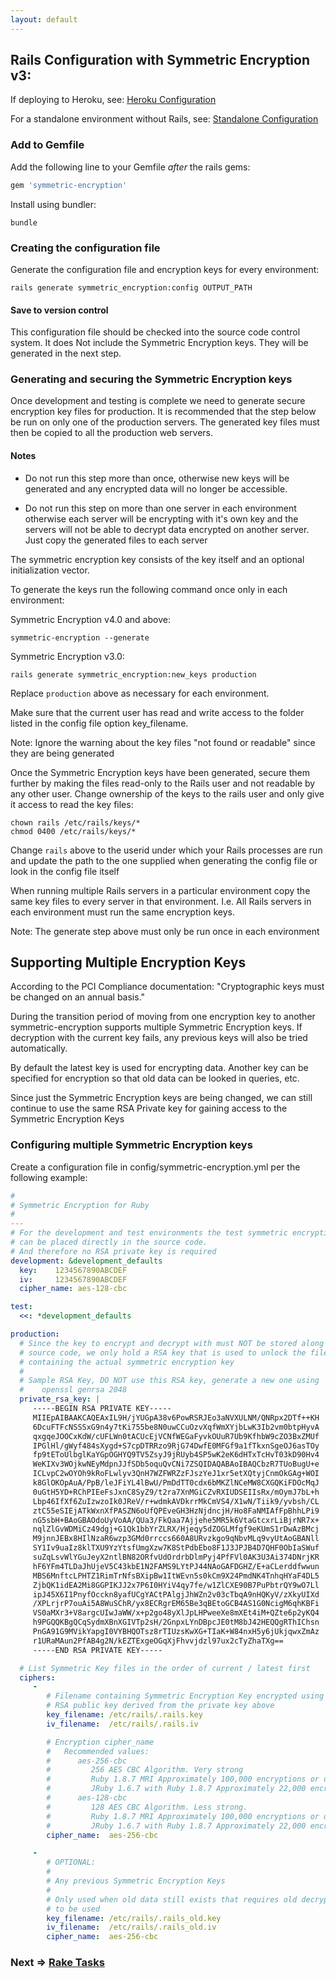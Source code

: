 ```yaml
---
layout: default
---
```


## Rails Configuration with Symmetric Encryption v3:

If deploying to Heroku, see: [Heroku Configuration](heroku.md)

For a standalone environment without Rails, see: [Standalone Configuration](standalone.md)

### Add to Gemfile

Add the following line to your Gemfile _after_ the rails gems:

~~~ruby
gem 'symmetric-encryption'
~~~

Install using bundler:

    bundle

### Creating the configuration file

Generate the configuration file and encryption keys for every environment:

    rails generate symmetric_encryption:config OUTPUT_PATH

#### Save to version control

This configuration file should be checked into the source code control system.
It does Not include the Symmetric Encryption keys. They will be generated in the
next step.

### Generating and securing the Symmetric Encryption keys

Once development and testing is complete we need to generate secure encryption
key files for production. It is recommended that the step below be run on only
one of the production servers. The generated key files must then be copied to
all the production web servers.

#### Notes

* Do not run this step more than once, otherwise new keys will be generated
  and any encrypted data will no longer be accessible.

* Do not run this step on more than one server in each environment otherwise
  each server will be encrypting with it's own key and the servers will not be able
  to decrypt data encrypted on another server. Just copy the generated files to each
  server

The symmetric encryption key consists of the key itself and an optional
initialization vector.

To generate the keys run the following command once only in each environment:

Symmetric Encryption v4.0 and above: 

    symmetric-encryption --generate 
    
Symmetric Encryption v3.0: 

    rails generate symmetric_encryption:new_keys production
    

Replace `production` above as necessary for each environment.

Make sure that the current user has read and write access to the folder listed
in the config file option key_filename.

Note: Ignore the warning about the key files "not found or readable" since they
are being generated

Once the Symmetric Encryption keys have been generated, secure them further by
making the files read-only to the Rails user and not readable by any other user.
Change ownership of the keys to the rails user and only give it access to read the key files:

    chown rails /etc/rails/keys/*
    chmod 0400 /etc/rails/keys/*

Change `rails` above to the userid under which your Rails processes are run
and update the path to the one supplied when generating the config file or
look in the config file itself

When running multiple Rails servers in a particular environment copy the same
key files to every server in that environment. I.e. All Rails servers in each
environment must run the same encryption keys.

Note: The generate step above must only be run once in each environment

## Supporting Multiple Encryption Keys

According to the PCI Compliance documentation: "Cryptographic keys must be changed on an annual basis."

During the transition period of moving from one encryption key to another
symmetric-encryption supports multiple Symmetric Encryption keys. If decryption
with the current key fails, any previous keys will also be tried automatically.

By default the latest key is used for encrypting data. Another key can be specified
for encryption so that old data can be looked in queries, etc.

Since just the Symmetric Encryption keys are being changed, we can still continue to
use the same RSA Private key for gaining access to the Symmetric Encryption Keys

### Configuring multiple Symmetric Encryption keys

Create a configuration file in config/symmetric-encryption.yml per the following example:

~~~yaml
#
# Symmetric Encryption for Ruby
#
---
# For the development and test environments the test symmetric encryption keys
# can be placed directly in the source code.
# And therefore no RSA private key is required
development: &development_defaults
  key:    1234567890ABCDEF
  iv:     1234567890ABCDEF
  cipher_name: aes-128-cbc

test:
  <<: *development_defaults

production:
  # Since the key to encrypt and decrypt with must NOT be stored along with the
  # source code, we only hold a RSA key that is used to unlock the file
  # containing the actual symmetric encryption key
  #
  # Sample RSA Key, DO NOT use this RSA key, generate a new one using
  #    openssl genrsa 2048
  private_rsa_key: |
     -----BEGIN RSA PRIVATE KEY-----
     MIIEpAIBAAKCAQEAxIL9H/jYUGpA38v6PowRSRJEo3aNVXULNM/QNRpx2DTf++KH
     6DcuFTFcNSSSxG9n4y7tKi755be8N0uwCCuOzvXqfWmXYjbLwK3Ib2vm0btpHyvA
     qxgqeJOOCxKdW/cUFLWn0tACUcEjVCNfWEGaFyvkOUuR7Ub9KfhbW9cZO3BxZMUf
     IPGlHl/gWyf484sXygd+S7cpDTRRzo9RjG74DwfE0MFGf9a1fTkxnSgeOJ6asTOy
     fp9tEToUlbglKaYGpOGHYQ9TV5ZsyJ9jRUyb4SP5wK2eK6dHTxTcHvT03kD90Hv4
     WeKIXv3WOjkwNEyMdpnJJfSDb5oquQvCNi7ZSQIDAQABAoIBAQCbzR7TUoBugU+e
     ICLvpC2wOYOh9kRoFLwlyv3QnH7WZFWRZzFJszYeJ1xr5etXQtyjCnmOkGAg+WOI
     k8GlOKOpAuA/PpB/leJFiYL4lBwU/PmDdTT0cdx6bMKZlNCeMW8CXGQKiFDOcMqJ
     0uGtH5YD+RChPIEeFsJxnC8SyZ9/t2ra7XnMGiCZvRXIUDSEIIsRx/mOymJ7bL+h
     Lbp46IfXf6ZuIzwzoIk0JReV/r+wdmkAVDkrrMkCmVS4/X1wN/Tiik9/yvbsh/CL
     ztC55eSIEjATkWxnXfPASZN6oUfQPEveGH3HzNjdncjH/Ho8FaNMIAfFpBhhLPi9
     nG5sbH+BAoGBAOdoUyVoAA/QUa3/FkQaa7Ajjehe5MR5k6VtaGtcxrLiBjrNR7x+
     nqlZlGvWDMiCz49dgj+G1Qk1bbYrZLRX/Hjeqy5dZOGLMfgf9eKUmS1rDwAzBMcj
     M9jnnJEBx8HIlNzaR6wzp3GMd0rrccs660A8URvzkgo9qNbvMLq9vyUtAoGBANll
     SY1Iv9uaIz8klTXU9YzYtsfUmgXzw7K8StPdbEbo8F1J3JPJB4D7QHF0ObIaSWuf
     suZqLsvWlYGuJeyX2ntlBN82ORfvUdOrdrbDlmPyj4PfFVl0AK3U3Ai374DNrjKR
     hF6YFm4TLDaJhUjeV5C43kbE1N2FAMS9LYtPJ44NAoGAFDGHZ/E+aCLerddfwwun
     MBS6MnftcLPHTZ1RimTrNfsBXipBw1ItWEvn5s0kCm9X24PmdNK4TnhqHYaF4DL5
     ZjbQK1idEA2Mi8GGPIKJJ2x7P6I0HYiV4qy7fe/w1ZlCXE90B7PuPbtrQY9wO7Ll
     ipJ45X6I1PnyfOcckn8yafUCgYACtPAlgjJhWZn2v03cTbqA9nHQKyV/zXkyUIXd
     /XPLrjrP7ouAi5A8WuSChR/yx8ECRgrEM65Be3qBEtoGCB4AS1G0NcigM6qhKBFi
     VS0aMXr3+V8argcUIwJaWW/x+p2go48yXlJpLHPweeXe8mXEt4iM+QZte6p2yKQ4
     h9PGQQKBgQCqSydmXBnXGIVTp2sH/2GnpxLYnDBpcJE0tM8bJ42HEQQgRThIChsn
     PnGA91G9MVikYapgI0VYBHQOTsz8rTIUzsKwXG+TIaK+W84nxH5y6jUkjqwxZmAz
     r1URaMAun2PfAB4g2N/kEZTExgeOGqXjFhvvjdzl97ux2cTyZhaTXg==
     -----END RSA PRIVATE KEY-----

  # List Symmetric Key files in the order of current / latest first
  ciphers:
     -
        # Filename containing Symmetric Encryption Key encrypted using the
        # RSA public key derived from the private key above
        key_filename: /etc/rails/.rails.key
        iv_filename:  /etc/rails/.rails.iv

        # Encryption cipher_name
        #   Recommended values:
        #      aes-256-cbc
        #         256 AES CBC Algorithm. Very strong
        #         Ruby 1.8.7 MRI Approximately 100,000 encryptions or decryptions per second
        #         JRuby 1.6.7 with Ruby 1.8.7 Approximately 22,000 encryptions or decryptions per second
        #      aes-128-cbc
        #         128 AES CBC Algorithm. Less strong.
        #         Ruby 1.8.7 MRI Approximately 100,000 encryptions or decryptions per second
        #         JRuby 1.6.7 with Ruby 1.8.7 Approximately 22,000 encryptions or decryptions per second
        cipher_name:  aes-256-cbc

     -
        # OPTIONAL:
        #
        # Any previous Symmetric Encryption Keys
        #
        # Only used when old data still exists that requires old decryption keys
        # to be used
        key_filename: /etc/rails/.rails_old.key
        iv_filename:  /etc/rails/.rails_old.iv
        cipher_name:  aes-256-cbc
~~~

### Next => [Rake Tasks](rake_tasks.html)
